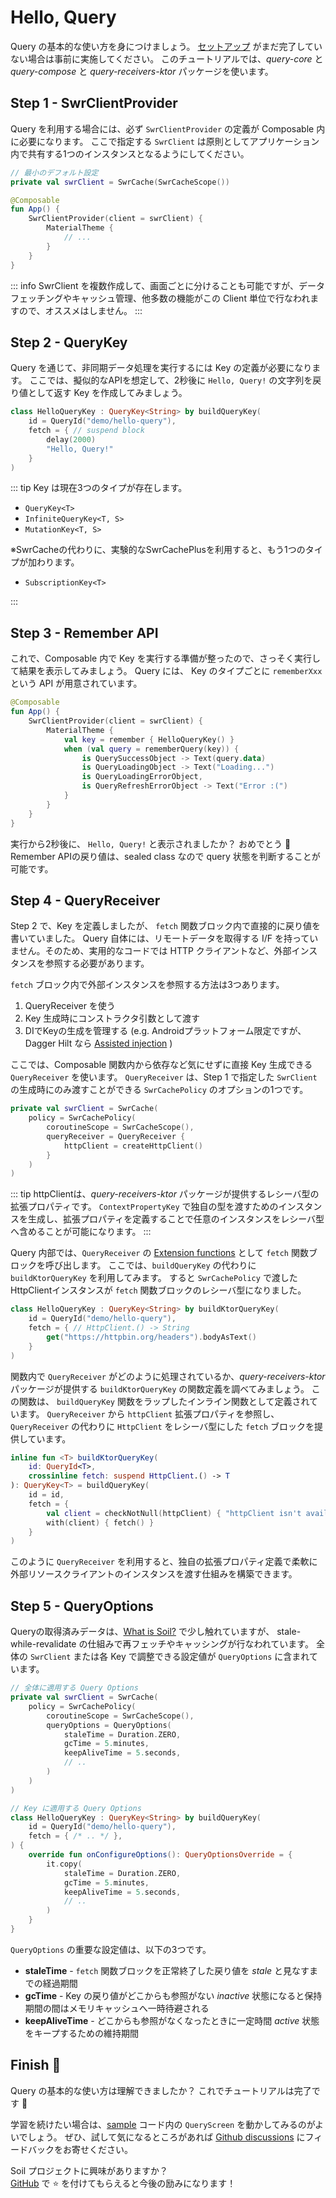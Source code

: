 # Hello, Query

Query の基本的な使い方を身につけましょう。
[セットアップ](/ja/guide/getting-started.html#download) がまだ完了していない場合は事前に実施してください。
このチュートリアルでは、*query-core* と *query-compose* と *query-receivers-ktor* パッケージを使います。


## Step 1 - SwrClientProvider

Query を利用する場合には、必ず `SwrClientProvider` の定義が Composable 内に必要になります。
ここで指定する `SwrClient` は原則としてアプリケーション内で共有する1つのインスタンスとなるようにしてください。

```kotlin
// 最小のデフォルト設定
private val swrClient = SwrCache(SwrCacheScope())

@Composable
fun App() {
    SwrClientProvider(client = swrClient) {
        MaterialTheme {
            // ...
        }
    }
}
```

::: info
SwrClient を複数作成して、画面ごとに分けることも可能ですが、データフェッチングやキャッシュ管理、他多数の機能がこの Client 単位で行なわれますので、オススメはしません。
:::


## Step 2 - QueryKey

Query を通じて、非同期データ処理を実行するには Key の定義が必要になります。
ここでは、擬似的なAPIを想定して、2秒後に `Hello, Query!` の文字列を戻り値として返す Key を作成してみましょう。

```kotlin
class HelloQueryKey : QueryKey<String> by buildQueryKey(
    id = QueryId("demo/hello-query"),
    fetch = { // suspend block
        delay(2000)
        "Hello, Query!"
    }
)
```

::: tip
Key は現在3つのタイプが存在します。

- `QueryKey<T>`
- `InfiniteQueryKey<T, S>`
- `MutationKey<T, S>`

※SwrCacheの代わりに、実験的なSwrCachePlusを利用すると、もう1つのタイプが加わります。

- `SubscriptionKey<T>`

:::


## Step 3 - Remember API

これで、Composable 内で Key を実行する準備が整ったので、さっそく実行して結果を表示してみましょう。
Query には、 Key のタイプごとに `rememberXxx` という API が用意されています。

```kotlin
@Composable
fun App() {
    SwrClientProvider(client = swrClient) {
        MaterialTheme {
            val key = remember { HelloQueryKey() }
            when (val query = rememberQuery(key)) {
                is QuerySuccessObject -> Text(query.data)
                is QueryLoadingObject -> Text("Loading...")
                is QueryLoadingErrorObject,
                is QueryRefreshErrorObject -> Text("Error :(")
            }
        }
    }
}
```

実行から2秒後に、 `Hello, Query!` と表示されましたか？ おめでとう :tada: <br/>
Remember APIの戻り値は、sealed class なので query 状態を判断することが可能です。


## Step 4 - QueryReceiver

Step 2 で、Key を定義しましたが、 `fetch` 関数ブロック内で直接的に戻り値を書いていました。
Query 自体には、リモートデータを取得する I/F を持っていません。そのため、実用的なコードでは HTTP クライアントなど、外部インスタンスを参照する必要があります。

`fetch` ブロック内で外部インスタンスを参照する方法は3つあります。

1. QueryReceiver を使う
2. Key 生成時にコンストラクタ引数として渡す
3. DIでKeyの生成を管理する (e.g. Androidプラットフォーム限定ですが、Dagger Hilt なら [Assisted injection](https://dagger.dev/dev-guide/assisted-injection.html) )

ここでは、Composable 関数内から依存など気にせずに直接 Key 生成できる `QueryReceiver` を使います。
`QueryReceiver` は、Step 1 で指定した `SwrClient` の生成時にのみ渡すことができる `SwrCachePolicy` のオプションの1つです。

```kotlin
private val swrClient = SwrCache(
    policy = SwrCachePolicy(
        coroutineScope = SwrCacheScope(),
        queryReceiver = QueryReceiver { 
            httpClient = createHttpClient()
        }
    )
)
```

::: tip
httpClientは、*query-receivers-ktor* パッケージが提供するレシーバ型の拡張プロパティです。
`ContextPropertyKey` で独自の型を渡すためのインスタンスを生成し、拡張プロパティを定義することで任意のインスタンスをレシーバ型へ含めることが可能になります。
:::

Query 内部では、`QueryReceiver` の [Extension functions](https://kotlinlang.org/docs/extensions.html#extension-functions) として `fetch` 関数ブロックを呼び出します。 ここでは、`buildQueryKey` の代わりに `buildKtorQueryKey` を利用してみます。
すると `SwrCachePolicy` で渡したHttpClientインスタンスが `fetch` 関数ブロックのレシーバ型になりました。

```kotlin
class HelloQueryKey : QueryKey<String> by buildKtorQueryKey(
    id = QueryId("demo/hello-query"),
    fetch = { // HttpClient.() -> String
        get("https://httpbin.org/headers").bodyAsText()
    }
)
```

関数内で `QueryReceiver` がどのように処理されているか、*query-receivers-ktor* パッケージが提供する `buildKtorQueryKey` の関数定義を調べてみましょう。
この関数は、 `buildQueryKey` 関数をラップしたインライン関数として定義されています。
`QueryReceiver` から `httpClient` 拡張プロパティを参照し、`QueryReceiver` の代わりに `HttpClient` をレシーバ型にした `fetch` ブロックを提供しています。

```kotlin
inline fun <T> buildKtorQueryKey(
    id: QueryId<T>,
    crossinline fetch: suspend HttpClient.() -> T
): QueryKey<T> = buildQueryKey(
    id = id,
    fetch = {
        val client = checkNotNull(httpClient) { "httpClient isn't available. Did you forget to set it up?" }
        with(client) { fetch() }
    }
)
```

このように `QueryReceiver` を利用すると、独自の拡張プロパティ定義で柔軟に外部リソースクライアントのインスタンスを渡す仕組みを構築できます。


## Step 5 - QueryOptions

Queryの取得済みデータは、[What is Soil?](/ja/guide/what-is-soil.md) で少し触れていますが、 stale-while-revalidate の仕組みで再フェッチやキャッシングが行なわれています。
全体の `SwrClient` または各 Key で調整できる設定値が `QueryOptions` に含まれています。

```kotlin
// 全体に適用する Query Options
private val swrClient = SwrCache(
    policy = SwrCachePolicy(
        coroutineScope = SwrCacheScope(),
        queryOptions = QueryOptions(
            staleTime = Duration.ZERO,
            gcTime = 5.minutes,
            keepAliveTime = 5.seconds,
            // ..
        )
    )
)

// Key に適用する Query Options
class HelloQueryKey : QueryKey<String> by buildQueryKey(
    id = QueryId("demo/hello-query"),
    fetch = { /* .. */ },
) {
    override fun onConfigureOptions(): QueryOptionsOverride = {
        it.copy(
            staleTime = Duration.ZERO,
            gcTime = 5.minutes,
            keepAliveTime = 5.seconds,
            // ..
        )
    }
}
```

`QueryOptions` の重要な設定値は、以下の3つです。

- **staleTime** - `fetch` 関数ブロックを正常終了した戻り値を *stale* と見なすまでの経過期間
- **gcTime** - Key の戻り値がどこからも参照がない *inactive* 状態になると保持期間の間はメモリキャッシュへ一時待避される
- **keepAliveTime** - どこからも参照がなくなったときに一定時間 *active* 状態をキープするための維持期間


## Finish :checkered_flag:

Query の基本的な使い方は理解できましたか？ これでチュートリアルは完了です :confetti_ball:

学習を続けたい場合は、[sample](https://github.com/soil-kt/soil/tree/1.0.0-alpha13/sample/) コード内の `QueryScreen` を動かしてみるのがよいでしょう。
ぜひ、試して気になるところがあれば [Github discussions](https://github.com/soil-kt/soil/discussions) にフィードバックをお寄せください。

Soil プロジェクトに興味がありますか？<br/>
[GitHub](https://github.com/soil-kt/soil) で :star: を付けてもらえると今後の励みになります！
